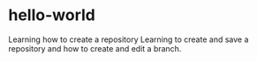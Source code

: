 # hello-world
Learning how to create a repository
Learning to create and save a repository and how to create and edit a branch.
